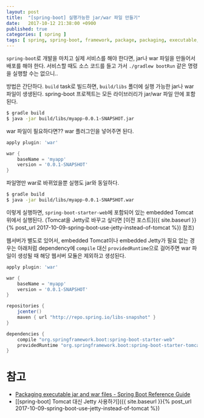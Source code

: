 ```yaml
---
layout: post
title:  "[spring-boot] 실행가능한 jar/war 파일 만들기"
date:   2017-10-12 21:38:00 +0900
published: true
categories: [ spring ]
tags: [ spring, spring-boot, framework, package, packaging, executable, war, jar, tomcat, jetty ]
---
```


`spring-boot`로 개발을 마치고 실제 서비스를 해야 한다면, jar나 war 파일을 만들어서 배포를 해야 한다. 서비스할 때도 소스 코드를 들고 가서 `./gradlew bootRun` 같은 명령을 실행할 수는 없으니..

방법은 간단하다. `build` task로 빌드하면, `build/libs` 폴더에 실행 가능한 jar나 war 파일이 생생된다. spring-boot 프로젝트는 모든 라이브러리가 jar/war 파일 안에 포함된다.

```bash
$ gradle build
$ java -jar build/libs/myapp-0.0.1-SNAPSHOT.jar
```

war 파일이 필요하다면?? war 플러그인을 넣어주면 된다.

```groovy
apply plugin: 'war'

war {
    baseName = 'myapp'
    version = '0.0.1-SNAPSHOT'
}
```

파일명만 war로 바뀌었을뿐 실행도 jar와 동일하다.

```bash
$ gradle build
$ java -jar build/libs/myapp-0.0.1-SNAPSHOT.war
```

이렇게 실행하면, `spring-boot-starter-web`에 포함되어 있는 embedded Tomcat 위에서 실행된다. (Tomcat을 Jetty로 바꾸고 싶다면 [이전 포스트]({{ site.baseurl }}{% post_url 2017-10-09-spring-boot-use-jetty-instead-of-tomcat %}) 참조)

웹서버가 별도로 있어서, embedded Tomcat이나 embedded Jetty가 필요 없는 경우는 아래처럼 dependency에 `compile` 대신 `providedRuntime`으로 걸어주면 war 파일이 생성될 때 해당 웹서버 모듈은 제외하고 생성된다.

```groovy
apply plugin: 'war'

war {
    baseName = 'myapp'
    version = '0.0.1-SNAPSHOT'
}

repositories {
    jcenter()
    maven { url "http://repo.spring.io/libs-snapshot" }
}

dependencies {
    compile "org.springframework.boot:spring-boot-starter-web"
    providedRuntime "org.springframework.boot:spring-boot-starter-tomcat"
}
```


# 참고

- [Packaging executable jar and war files - Spring Boot Reference Guide](https://docs.spring.io/spring-boot/docs/current/reference/htmlsingle/#build-tool-plugins-gradle-packaging)
- [[spring-boot] Tomcat 대신 Jetty 사용하기]({{ site.baseurl }}{% post_url 2017-10-09-spring-boot-use-jetty-instead-of-tomcat %})
